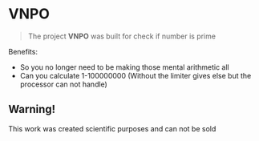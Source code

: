 # VNPO
 

> The project **VNPO** was built for check if number is prime

Benefits:
 
- So you no longer need to be making those mental arithmetic all
- Can you calculate 1-100000000 (Without the limiter gives else but the processor can not handle)

## Warning! ##
This work was created scientific purposes and can not be sold
 

